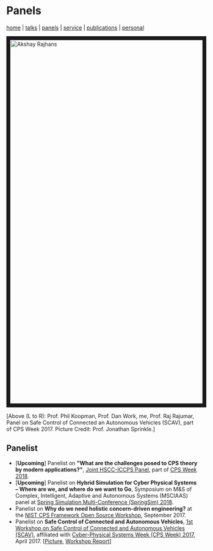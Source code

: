 # Panels
[home](index.html) \| [talks](talks.html) \| [panels](panels.html) \| [service](service.html) \| [publications](publications.html) \| [personal](personal.html)

<a><img src="files/pictures/panel.png" 
alt="Akshay Rajhans" width="950" border="10" /></a>

\[Above (L to R): Prof. Phil Koopman, Prof. Dan Work, me, Prof. Raj Rajumar, Panel on Safe Control of Connected an Autonomous Vehicles (SCAV), part of CPS Week 2017. Picture Credit: Prof. Jonathan Sprinkle.\]

## Panelist
- \[**Upcoming**\] Panelist on **"What are the challenges posed to CPS theory by modern applications?"**, [Joint HSCC-ICCPS Panel](https://www.hscc2018.deib.polimi.it/panel-session), part of [CPS Week 2018](https://cister.isep.ipp.pt/cpsweek2018/).
- \[**Upcoming**\] Panelist on **Hybrid Simulation for Cyber Physical Systems – Where are we, and where do we want to Go**, Symposium on M&S of Complex, Intelligent, Adaptive and Autonomous Systems (MSCIAAS) panel at [Spring Simulation Multi-Conference (SpringSim) 2018](http://scs.org/springsim/).
- Panelist on **Why do we need holistic concern-driven engineering?** at the [NIST CPS Framework Open Source Workshop](https://www.nist.gov/news-events/events/2017/09/cps-framework-open-source-workshop), September 2017. 
- Panelist on **Safe Control of Connected and Autonomous Vehicles**, [1st Workshop on Safe Control of Connected and Autonomous Vehicles (SCAV)](https://scav.in.tum.de/), affiliated with [Cyber-Physical Systems Week (CPS Week) 2017](https://cpsweek2017.ece.cmu.edu/), April 2017. \[[Picture](https://twitter.com/rajhans/status/856221543399137280), [Workshop Report](http://www.gleirscher.at/mg/dl/scav17-report-preprint.pdf)\]
